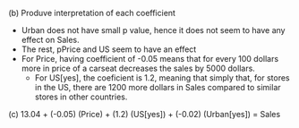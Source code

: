 (b) Produve interpretation of each coefficient

- Urban does not have small p value, hence it does not seem to have any effect on Sales.
- The rest, pPrice and US seem to have an effect
- For Price, having coefficient of -0.05 means that for every 100 dollars more in price of a carseat decreases the sales
  by 5000 dollars.
  - For US[yes], the coeficient is 1.2, meaning that simply that, for stores in the US, there are 1200 more dollars in
    Sales compared to similar stores in other countries.

(c) 13.04 + (-0.05) (Price) + (1.2) (US[yes]) + (-0.02) (Urban[yes]) = Sales
